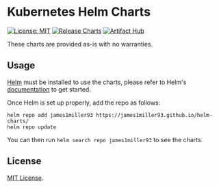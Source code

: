 # Kubernetes Helm Charts

[![License: MIT](https://img.shields.io/badge/License-MIT-green.svg)](https://opensource.org/licenses/MIT)
[![Release Charts](https://github.com/james1miller93/helm-charts/actions/workflows/release.yaml/badge.svg)](https://github.com/james1miller93/helm-charts/actions/workflows/release.yaml)
[![Artifact Hub](https://img.shields.io/endpoint?url=https://artifacthub.io/badge/repository/james1miller93)](https://artifacthub.io/packages/search?repo=james1miller93)

These charts are provided as-is with no warranties.

## Usage

[Helm](https://helm.sh) must be installed to use the charts, please refer to Helm's [documentation](https://helm.sh/docs/) to get started.

Once Helm is set up properly, add the repo as follows:

```shell
helm repo add james1miller93 https://james1miller93.github.io/helm-charts/
helm repo update
```

You can then run `helm search repo james1miller93` to see the charts.

## License

[MIT License](./LICENSE).
